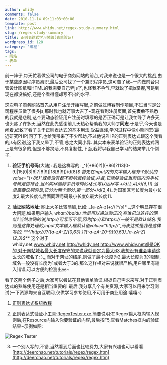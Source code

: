```yaml
---
author: whidy
comments: false
date: 2010-11-14 09:11:03+00:00
template: post
link: http://www.whidy.net/regex-study-summary.html
slug: /regex-study-summary
title: 正则表达式学习总结(表单验证)
wordpress_id: 128
category: '编程'
tags:
- 网站
- 表单
---
```


前一阵子,每天忙着做公司的电子商务网站的前台,对我来说也是一个很大的挑战,由于某些原因程序员离职,最后公司找了一个兼职程序员,这可苦了我~一向做前台只管设计图纸和HTML的我需要自己弄js了,也怪我不争气,早就说了把js掌握,可是到现在都没搞好,还是个看得懂却写不出的水平.

这次电子商务网站首先从用户注册开始写起,之前做过博客制作项目,不过当时是公司程序员做了很多js,那时我也就万事大吉了~现在看到注册页面,首先**表单**不熟悉的我就是悲剧,这个要动态验证用户注册时填写的是否正确可是让我忙碌了许多天,也头疼了许多天,当然在此先感谢前几天热心帮助我的大师**丁同志**.于是乎,今天也是闲着,细致了看了关于正则表达式的基本用法,受益匪浅,学习过程中像[小熊](http://upour.com)同志(最近研究PHP)问了下,也给我带来了不少帮助,不过他说PHP的正则表达式跟这个我看的js有区别,这下我又晕了,不管,总之大同小异. 其实本来表单验证的正则表达式网上是有很多的,但是不够灵活,不具复制性,下面,我将以我自己学习的结果举几个例子.



	
  1. **验证手机号码**(大陆): 我是这样写的: _^(\(\+86\)?)|(\+86)?(13[0-9]|15[0|3|6|7|8|9]|18[8|9])\d{8}$ _首先在input内的文本输入框有个默认的value="(+86)"或者没有都不影响最终验证,并且,它能够验证当前国内的手机号码是否符合,当然同样国际手机号码的格式可以这样写 _\+/d{2,4}/d{8,11}_ 这里需要说明的是,它分为两个部分,第一部分_\+/d{2,4}_为国家区号长度为最小长度2,最大长度4,后面同理号码最小长度6,最大长度11.

	
  2. **验证网站地址**: 网上大多比较简陋,比如: _[a-zA-z]+://[^/s]* _,这个明显存在很大问题,如果用户输入 _what://baidu _他是可以通过验证的,有谁见过这样的网址?当然准确的说,http://可写可不写,因为ftp://和https://一般不是默认域名.我则是这样处理的,input文本输入框默认值value="http://",而表达式是我是这样写的: **_^(http\:\/\/)?([a-zA-Z]{0,63}\.)?[-a-zA-Z0-9]{0,63}\.[a-zA-Z]{2,3}$_** 这个对于whidy.net,www.whidy.net,http://whidy.net,http://www.whidy.net都是OK的,对于网站域名最大长度保守的来说我就设定为最大63,我想没有谁会申请这么长的域名了: ),,,而对于网址的结尾,则做了最小长度为2,最大长度为3的限制,域名一般没有长度为1或者大于3的.那么这样相对来说就很严格,用户哪里有输入错误,可以方便的检测出来~


看了这两个例子之后,大家可以尝试在其他表单验证,根据自己需求来写.对于正则表达式的熟练使用还是相当重要的! 最后,我分享几个有关资源,大家可以用来学习测试(一下资源均来自互联网,仅供学习参考使用,不可用于商业用途.嘻嘻~)

	
  1. [正则表达式系统教程](http://cid-3eb8edff1814d075.office.live.com/self.aspx/Documents/%E6%AD%A3%E5%88%99%E8%A1%A8%E8%BE%BE%E5%BC%8F%E7%B3%BB%E7%BB%9F%E6%95%99%E7%A8%8B.CHM)

	
  2. 正则表达式验证小工具:[RegexTester.exe ](http://cid-3eb8edff1814d075.office.live.com/self.aspx/Documents/RegexTester.exe)简要说明:在Regex输入框内输入规则后,在Resource内输入你要验证的内容,最后按F5,查看Matches框内的验证结果~示例如图:

![Regex Tester](/wp-content/uploads/2010/11/Resex-Tester.png)

	
  3. 一个别人写的,不错,当然看到后面也比较费力,大家有兴趣也可以看看 [http://deerchao.net/tutorials/regex/regex.htm](http://deerchao.net/tutorials/regex/regex.htm)


